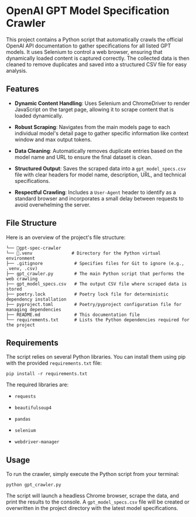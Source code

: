 # OpenAI GPT Model Specification Crawler

This project contains a Python script that automatically crawls the official OpenAI API documentation to gather specifications for all listed GPT models. It uses Selenium to control a web browser, ensuring that dynamically loaded content is captured correctly. The collected data is then cleaned to remove duplicates and saved into a structured CSV file for easy analysis.

## Features

* **Dynamic Content Handling**: Uses Selenium and ChromeDriver to render JavaScript on the target page, allowing it to scrape content that is loaded dynamically.

* **Robust Scraping**: Navigates from the main models page to each individual model's detail page to gather specific information like context window and max output tokens.

* **Data Cleaning**: Automatically removes duplicate entries based on the model name and URL to ensure the final dataset is clean.

* **Structured Output**: Saves the scraped data into a `gpt_model_specs.csv` file with clear headers for model name, description, URL, and technical specifications.

* **Respectful Crawling**: Includes a `User-Agent` header to identify as a standard browser and incorporates a small delay between requests to avoid overwhelming the server.

## File Structure

Here is an overview of the project's file structure:

```
└── 📁gpt-spec-crawler
└── 📁.venv               # Directory for the Python virtual environment
├── .gitignore            # Specifies files for Git to ignore (e.g., .venv, .csv)
├── gpt_crawler.py        # The main Python script that performs the web crawling
├── gpt_model_specs.csv   # The output CSV file where scraped data is stored
├── poetry.lock           # Poetry lock file for deterministic dependency installation
├── pyproject.toml        # Poetry/pyproject configuration file for managing dependencies
├── README.md             # This documentation file
└── requirements.txt      # Lists the Python dependencies required for the project
```
## Requirements

The script relies on several Python libraries. You can install them using pip with the provided `requirements.txt` file:

`pip install -r requirements.txt`


The required libraries are:

* `requests`

* `beautifulsoup4`

* `pandas`

* `selenium`

* `webdriver-manager`

## Usage

To run the crawler, simply execute the Python script from your terminal:  

`python gpt_crawler.py`

The script will launch a headless Chrome browser, scrape the data, and print the results to the console. A `gpt_model_specs.csv` file will be created or overwritten in the project directory with the latest model specifications.